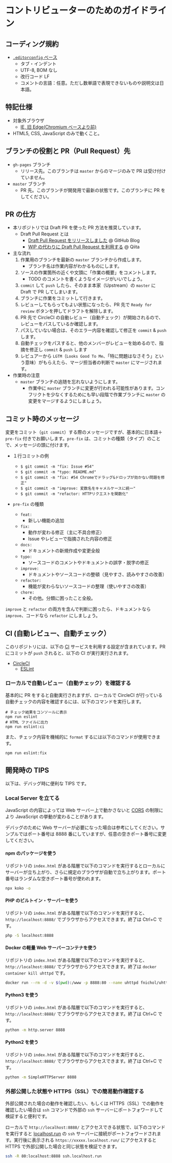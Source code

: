 # コントリビューターのためのガイドライン

## コーディング規約

- [`.editorconfig` ベース](https://github.com/Qithub-BOT/mastogetter/blob/master/.editorconfig)
  - タブ・インデント
  - UTF-8, BOM なし
  - 改行コード LF
  - コメントの言語：任意。ただし数単語で表現できないものや説明文は日本語。

## 特記仕様

- 対象外ブラウザ
  - [IE, 旧 Edge(Chromium ベースより前)](https://github.com/hidao80/mastogetter/issues/52#issuecomment-572322561)
- HTML5, CSS, JavaScript のみで動くこと。

## ブランチの役割と PR（Pull Request）先

- `gh-pages` ブランチ
  - リリース先。このブランチは `master` からのマージのみで PR は受け付けていません。
- `master` ブランチ
  - PR 先。このブランチが開発用で最新の状態です。このブランチに PR をしてください。

## PR の仕方

- 本リポジトリでは Draft PR を使った PR 方法を推奨しています。
  - Draft Pull Request とは
    - [Draft Pull Request をリリースしました](https://github.blog/jp/2019-02-19-introducing-draft-pull-requests/) @ GitHub Blog
    - [WIP の代わりに Draft Pull Request を利用する](https://qiita.com/tatane616/items/13da1b6797a7b871ad58) @ Qiita
- 主な流れ
  1. 作業用のブランチを最新の `master` ブランチから作成します。
     - ブランチ名は作業内容がわかるものにします。
  2. ソースの作業箇所の近くや文頭に「作業の概要」をコメントします。
     - TODO のコメントを書くようなイメージがいいでしょう。
  3. `commit` して `push` したら、そのまま本家（Upstream）の `master` に Draft で PR してしまいます。
  4. ブランチに作業をコミットして行きます。
  5. レビューしてもらってもよい状態になったら、PR 先で `Ready for review` ボタンを押してドラフトを解除します。
  6. PR 先で CircleCI の自動レビュー（自動チェック）が開始されるので、レビューをパスしているか確認します。
  7. パスしていない場合は、そのエラー内容を確認して修正を `commit` & `push` します。
  8. 自動チェックをパスすると、他のメンバーがレビューを始めるので、指摘を修正し `commit` & `push` します
  9. レビュアーから `LGTM`（`Looks Good To Me`、「特に問題はなさそう」という意味）がもらえたら、マージ担当者の判断で `master` にマージされます。
- 作業時の注意
  - `master` ブランチの追随を忘れないようにします。
    - 作業中に `master` ブランチに変更が行われる可能性があります。コンフリクトを少なくするためにも早い段階で作業ブランチに `master` の変更をマージするようにしましょう。

## コミット時のメッセージ

変更をコミット（`git commit`）する際のメッセージですが、基本的に日本語＋`pre-fix` 付きでお願いします。`pre-fix` は、コミットの種類（タイプ）のことで、メッセージの頭に付けます。

- １行コミットの例
  - `$ git commit -m "fix: Issue #54"`
  - `$ git commit -m "typo: README.md"`
  - `$ git commit -m "fix: #54 Chromeでドラッグ&ドロップが効かない問題を修正"`
  - `$ git commit -m "improve: 変数名をキャメルケースに統一"`
  - `$ git commit -m "refactor: HTTPリクエストを関数化"`

- `pre-fix` の種類
  - `feat:`
    - 新しい機能の追加
  - `fix:`
    - 動作が変わる修正（主に不具合修正）
    - Issue やレビューで指摘された内容の修正
  - `docs:`
    - ドキュメントの新規作成や変更全般
  - `typo:`
    - ソースコードのコメントやドキュメントの誤字・脱字の修正
  - `improve:`
    - ドキュメントやソースコードの整頓（見やすさ、読みやすさの改善）
  - `refactor:`
    - 機能が変わらないソースコードの整理（使いやすさの改善）
  - `chore:`
    - その他。分類に困ったこと全般。

`improve` と `refactor` の両方を含んで判断に困ったら、ドキュメントなら `improve`、コードなら `refactor` にしましょう。

## CI (自動レビュー、自動チェック）

このリポジトリには、以下の [CI](https://ja.wikipedia.org/wiki/%E7%B6%99%E7%B6%9A%E7%9A%84%E3%82%A4%E3%83%B3%E3%83%86%E3%82%B0%E3%83%AC%E3%83%BC%E3%82%B7%E3%83%A7%E3%83%B3) サービスを利用する設定が含まれています。PR にコミットが `push` されると、以下の CI が実行実行されます。

- [CircleCI](https://www.google.com/search?q=site:qiita.com+CircleCI)
  - [ESLint](https://www.google.com/search?q=site:qiita.com+ESLint)

### ローカルで自動レビュー（自動チェック）を確認する

基本的に PR をすると自動実行されますが、ローカルで CircleCI が行っている自動チェックの内容を確認するには、以下のコマンドを実行します。

```terminal
# チェック結果をコンソールに表示
npm run eslint
# HTML ファイルに出力
npm run eslint:ci
```

また、チェック内容を機械的に `format` するには以下のコマンドが使用できます。

```terminal
npm run eslint:fix
```

## 開発時の TIPS

以下は、デバッグ時に便利な TIPS です。

### Local Server を立てる

JavaScript の内容によっては Web サーバー上で動かさないと [CORS](https://developer.mozilla.org/ja/docs/Web/HTTP/CORS) の制限により JavaScript の挙動が変わることがあります。

デバッグのために Web サーバーが必要になった場合は参考にしてください。サンプルではポート番号は 8888 番にしていますが、任意の空きポート番号に変更してください。

#### npm のパッケージを使う

リポジトリの `index.html` がある階層で以下のコマンドを実行するとローカルにサーバーが立ち上がり、さらに規定のブラウザが自動で立ち上がります。ポート番号はランダムな空きポート番号が使われます。

```bash
npx koko -o
```

#### PHP のビルトイン・サーバーを使う

リポジトリの `index.html` がある階層で以下のコマンドを実行すると、`http://localhost:8888/` でブラウザからアクセスできます。終了は Ctrl+C です。

```bash
php -S localhost:8888
```

#### Docker の軽量 Web サーバーコンテナを使う

リポジトリの `index.html` がある階層で以下のコマンドを実行すると、`http://localhost:8888/` でブラウザからアクセスできます。終了は `docker container kill uhttpd` です。

```bash
docker run --rm -d -v $(pwd):/www -p 8888:80 --name uhttpd fnichol/uhttpd
```

#### Python3 を使う

リポジトリの `index.html` がある階層で以下のコマンドを実行すると、`http://localhost:8888/` でブラウザからアクセスできます。終了は Ctrl+C です。

```bash
python -m http.server 8888
```

#### Python2 を使う

リポジトリの `index.html` がある階層で以下のコマンドを実行すると、`http://localhost:8888/` でブラウザからアクセスできます。終了は Ctrl+C です。

```bash
python -m SimpleHTTPServer 8888
```

### 外部公開した状態や HTTPS（SSL）での簡易動作確認する

外部公開された場合の動作を確認したい、もしくは HTTPS（SSL）での動作を確認したい場合は `ssh` コマンドで外部の `ssh` サーバーにポートフォワードして検証すると便利です。

ローカルで `http://localhost:8888/` とアクセスできる状態で、以下のコマンドを実行すると [localhost.run](https://localhost.run/) の `ssh` サーバーに接続がポートフォワードされます。実行後に表示される `https://xxxxx.localhost.run/` にアクセスすると HTTPS で外部公開した場合と同じ状態を検証できます。

```bash
ssh -R 80:localhost:8888 ssh.localhost.run
```
